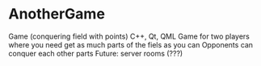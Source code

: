# AnotherGame
Game (conquering field with points) C++, Qt, QML
Game for two players where you need get as much parts of the fiels as you can
Opponents can conquer each other parts
Future: server rooms (???)
